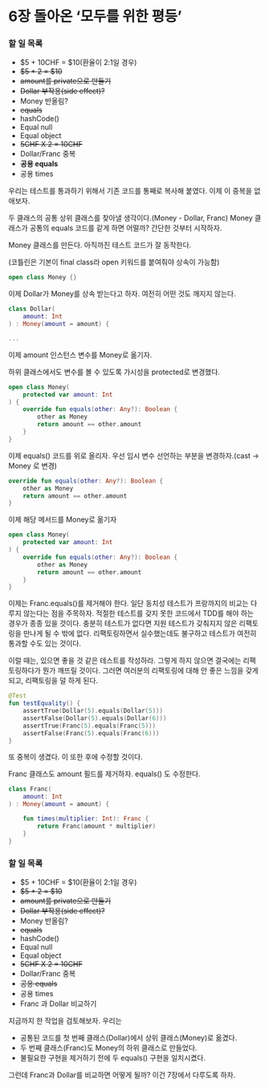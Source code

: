 # 6장 돌아온 ‘모두를 위한 평등’

### 할 일 목록

- $5 + 10CHF = $10(환율이 2:1일 경우)
- ~~$5 * 2 = $10~~
- ~~amount를 private으로 만들기~~
- ~~Dollar 부작용(side effect)?~~
- Money 반올림?
- ~~equals~~
- hashCode()
- Equal null
- Equal object
- ~~5CHF X 2 = 10CHF~~
- Dollar/Franc 중복
- **공용 equals**
- 공용 times

우리는 테스트를 통과하기 위해서 기존 코드를 통째로 복사해 붙였다. 이제 이 중복을 없애보자.

두 클래스의 공통 상위 클래스를 찾아낼 생각이다.(Money - Dollar, Franc) Money 클래스가 공통의 equals 코드를 같게 하면 어떨까? 간단한 것부터 시작하자.

Money 클래스를 만든다. 아직까진 테스트 코드가 잘 동작한다.

(코틀린은 기본이 final class라 open 키워드를 붙여줘야 상속이 가능함)

```kotlin
open class Money {}
```

이제 Dollar가 Money를 상속 받는다고 하자. 여전히 어떤 것도 깨지지 않는다.

```kotlin
class Dollar(
    amount: Int
) : Money(amount = amount) {

...
```

이제 amount 인스턴스 변수를 Money로 옮기자.

하위 클래스에서도 변수를 볼 수 있도록 가시성을 protected로 변경했다.

```kotlin
open class Money(
    protected var amount: Int
) {
    override fun equals(other: Any?): Boolean {
        other as Money
        return amount == other.amount
    }
}
```

이제 equals() 코드를 위로 올리자. 우선 임시 변수 선언하는 부분을 변경하자.(cast → Money 로 변경)

```kotlin
override fun equals(other: Any?): Boolean {
    other as Money
    return amount == other.amount
}
```

이제 해당 메서드를 Money로 옮기자

```kotlin
open class Money(
    protected var amount: Int
) {
    override fun equals(other: Any?): Boolean {
        other as Money
        return amount == other.amount
    }
}
```

이제는 Franc.equals()를 제거해야 한다. 일단 동치성 테스트가 프랑까지의 비교는 다루지 않는다는 점을 주목하자. 적절한 테스트를 갖지 못한 코드에서 TDD를 해야 하는 경우가 종종 있을 것이다. 충분히 테스트가 없다면 지원 테스트가 갖춰지지 않은 리팩토링을 만나게 될 수 밖에 없다. 리팩토링하면서 실수했는데도 불구하고 테스트가 여전히 통과할 수도 있는 것이다. 

이럴 때는, 있으면 좋을 것 같은 테스트를 작성하라. 그렇게 하지 않으면 결국에는 리팩토링하다가 뭔가 깨뜨릴 것이다. 그러면 여러분의 리팩토링에 대해 안 좋은 느낌을 갖게 되고, 리팩토링을 덜 하게 된다. 

```kotlin
@Test
fun testEquality() {
    assertTrue(Dollar(5).equals(Dollar(5)))
    assertFalse(Dollar(5).equals(Dollar(6)))
    assertTrue(Franc(5).equals(Franc(5)))
    assertFalse(Franc(5).equals(Franc(6)))
}
```

또 중복이 생겼다. 이 또한 후에 수정할 것이다. 

Franc 클래스도 amount 필드를 제거하자. equals() 도 수정한다.

```kotlin
class Franc(
    amount: Int
) : Money(amount = amount) {

    fun times(multiplier: Int): Franc {
        return Franc(amount * multiplier)
    }
}
```

### 할 일 목록

- $5 + 10CHF = $10(환율이 2:1일 경우)
- ~~$5 * 2 = $10~~
- ~~amount를 private으로 만들기~~
- ~~Dollar 부작용(side effect)?~~
- Money 반올림?
- ~~equals~~
- hashCode()
- Equal null
- Equal object
- ~~5CHF X 2 = 10CHF~~
- Dollar/Franc 중복
- ~~공용 equals~~
- 공용 times
- Franc 과 Dollar 비교하기

지금까지 한 작업을 검토해보자. 우리는

- 공통된 코드를 첫 번째 클래스(Dollar)에서 상위 클래스(Money)로 옮겼다.
- 두 번째 클래스(Franc)도 Money의 하위 클래스로 만들었다.
- 불필요한 구현을 제거하기 전에 두 equals() 구현을 일치시켰다.

그런데 Franc과 Dollar를 비교하면 어떻게 될까? 이건 7장에서 다루도록 하자.